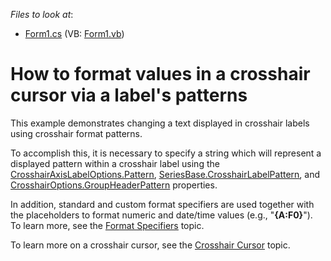 <!-- default file list -->
*Files to look at*:

* [Form1.cs](./CS/FormatCrosshairLabels/Form1.cs) (VB: [Form1.vb](./VB/FormatCrosshairLabels/Form1.vb))
<!-- default file list end -->
# How to format values in a crosshair cursor via a label's patterns


<p>This example  demonstrates changing a text displayed  in crosshair labels using crosshair format patterns. </p><p>To accomplish this, it is necessary to specify a string which will represent a displayed pattern within a crosshair label using the  <a href="http://documentation.devexpress.com/#XtraCharts/DevExpressXtraChartsCrosshairAxisLabelOptions_Patterntopic"><u>CrosshairAxisLabelOptions.Pattern</u></a>, <a href="http://help.devexpress.com/#XtraCharts/DevExpressXtraChartsSeriesBase_CrosshairLabelPatterntopic"><u>SeriesBase.CrosshairLabelPattern</u></a>, and <a href="http://help.devexpress.com/#XtraCharts/DevExpressXtraChartsCrosshairOptions_GroupHeaderPatterntopic"><u>CrosshairOptions.GroupHeaderPattern</u></a> properties.</p><p>In addition, standard and custom format specifiers are used together with the placeholders to format numeric and date/time values (e.g., "<strong>{A:F0}</strong>"). To learn more, see the <a href="http://documentation.devexpress.com/#WindowsForms/CustomDocument2141"><u>Format Specifiers</u></a> topic. <br />
</p><p>To learn more on a crosshair cursor, see the <a href="http://help.devexpress.com/#XtraCharts/CustomDocument11976"><u>Crosshair Cursor</u></a>  topic. </p><br />


<br/>


